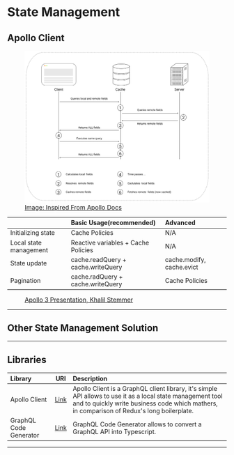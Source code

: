 # State Management

## Apollo Client

<figure>
  <img src="../../images/stateManagement.png" alt="apollo state management"/>
  <a href="https://www.apollographql.com/docs/react/local-state/local-state-management/">
  <figcaption>Image: Inspired From Apollo Docs</figcaption>
  </a>
</figure>

|                        | Basic Usage(recommended)            | Advanced                  |
| :--------------------- | :---------------------------------- | :------------------------ |
| Initializing state     | Cache Policies                      | N/A                       |
| Local state management | Reactive variables + Cache Policies | N/A                       |
| State update           | cache.readQuery + cache.writeQuery  | cache.modify, cache.evict |
| Pagination             | cache.radQuery + cache.writeQuery   | Cache Policies            |

<figure>
  <a href="https://youtu.be/xASrlg9rmR4?t=1176">
  <figcaption>Apollo 3 Presentation, Khalil Stemmer</figcaption>
  </a>
</figure>

<hr/>

## Other State Management Solution

<hr/>

## Libraries

| Library                |                        URI                        | Description                                                                                                                                                                                               |
| :--------------------- | :-----------------------------------------------: | :-------------------------------------------------------------------------------------------------------------------------------------------------------------------------------------------------------- |
| Apollo Client          | [Link](https://www.apollographql.com/docs/react/) | Apollo Client is a GraphQL client library, it's simple API allows to use it as a local state management tool and to quickly write business code which mathers, in comparison of Redux's long boilerplate. |
| GraphQL Code Generator |    [Link](https://graphql-code-generator.com/)    | GraphQL Code Generator allows to convert a GraphQL API into Typescript.                                                                                                                                   |

<hr/>

